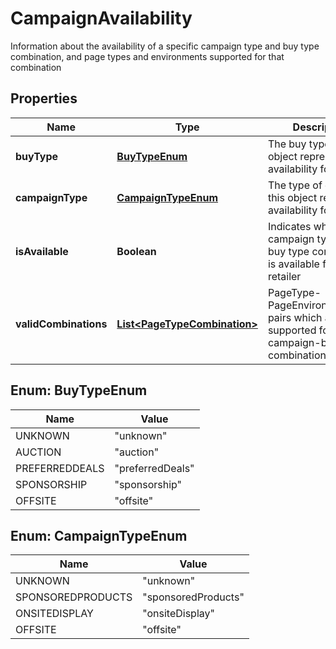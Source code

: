 

# CampaignAvailability

Information about the availability of a specific campaign type and buy type combination, and page types and environments supported for that combination

## Properties

| Name | Type | Description | Notes |
|------------ | ------------- | ------------- | -------------|
|**buyType** | [**BuyTypeEnum**](#BuyTypeEnum) | The buy type this object represents availability for |  [optional] |
|**campaignType** | [**CampaignTypeEnum**](#CampaignTypeEnum) | The type of campaign this object represents availability for |  [optional] |
|**isAvailable** | **Boolean** | Indicates whether the campaign type and buy type combination is available for the retailer |  [optional] |
|**validCombinations** | [**List&lt;PageTypeCombination&gt;**](PageTypeCombination.md) | PageType-PageEnvironmentType pairs which are supported for this campaign-buy type combination |  [optional] |



## Enum: BuyTypeEnum

| Name | Value |
|---- | -----|
| UNKNOWN | &quot;unknown&quot; |
| AUCTION | &quot;auction&quot; |
| PREFERREDDEALS | &quot;preferredDeals&quot; |
| SPONSORSHIP | &quot;sponsorship&quot; |
| OFFSITE | &quot;offsite&quot; |



## Enum: CampaignTypeEnum

| Name | Value |
|---- | -----|
| UNKNOWN | &quot;unknown&quot; |
| SPONSOREDPRODUCTS | &quot;sponsoredProducts&quot; |
| ONSITEDISPLAY | &quot;onsiteDisplay&quot; |
| OFFSITE | &quot;offsite&quot; |



